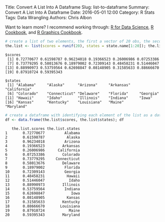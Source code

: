 Title: Convert A List Into A Dataframe
Slug: list-to-dataframe
Summary: Convert A List Into A Dataframe
Date: 2016-05-01 12:00
Category: R Stats
Tags: Data Wrangling
Authors: Chris Albon


Want to learn more? I recommend working through: [R for Data Science](http://amzn.to/2myxnhi), [R Cookbook](http://amzn.to/2lF6hkb), and [R Graphics Cookbook](http://amzn.to/2m0fcPL).

```R
# create a list of two elements, the first a vector of 20 obs, the second 20 state names
the.list <- list(scores = runif(20), states = state.name[1:20]); the.list
```




    $scores
     [1] 0.72770677 0.61598787 0.96234018 0.19366523 0.26006986 0.07253386
     [7] 0.73779295 0.58013676 0.18979002 0.72309143 0.48458231 0.51446047
    [13] 0.88990973 0.53759564 0.62698847 0.08148905 0.31585633 0.88666670
    [19] 0.87910724 0.59395343

    $states
     [1] "Alabama"     "Alaska"      "Arizona"     "Arkansas"    "California"
     [6] "Colorado"    "Connecticut" "Delaware"    "Florida"     "Georgia"    
    [11] "Hawaii"      "Idaho"       "Illinois"    "Indiana"     "Iowa"       
    [16] "Kansas"      "Kentucky"    "Louisiana"   "Maine"       "Maryland"   





```R
# create a dataframe with identifying each element of the list as a dataframe column
df <- data.frame(the.list$scores, the.list$states); df
```




       the.list.scores the.list.states
    1       0.72770677         Alabama
    2       0.61598787          Alaska
    3       0.96234018         Arizona
    4       0.19366523        Arkansas
    5       0.26006986      California
    6       0.07253386        Colorado
    7       0.73779295     Connecticut
    8       0.58013676        Delaware
    9       0.18979002         Florida
    10      0.72309143         Georgia
    11      0.48458231          Hawaii
    12      0.51446047           Idaho
    13      0.88990973        Illinois
    14      0.53759564         Indiana
    15      0.62698847            Iowa
    16      0.08148905          Kansas
    17      0.31585633        Kentucky
    18      0.88666670       Louisiana
    19      0.87910724           Maine
    20      0.59395343        Maryland
